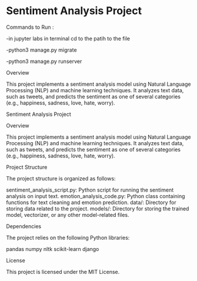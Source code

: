 # Sentiment Analysis Project

Commands to Run :

-in jupyter labs in terminal cd to the patih to the file

-python3 manage.py migrate

-python3 manage.py runserver


Overview

This project implements a sentiment analysis model using Natural Language Processing (NLP) and machine learning techniques. It analyzes text data, such as tweets, and predicts the sentiment as one of several categories (e.g., happiness, sadness, love, hate, worry).


Sentiment Analysis Project

Overview

This project implements a sentiment analysis model using Natural Language Processing (NLP) and machine learning techniques. It analyzes text data, such as tweets, and predicts the sentiment as one of several categories (e.g., happiness, sadness, love, hate, worry).

Project Structure

The project structure is organized as follows:

sentiment_analysis_script.py: Python script for running the sentiment analysis on input text.
emotion_analysis_code.py: Python class containing functions for text cleaning and emotion prediction.
data/: Directory for storing data related to the project.
models/: Directory for storing the trained model, vectorizer, or any other model-related files.

Dependencies

The project relies on the following Python libraries:

pandas
numpy
nltk
scikit-learn
django

License

This project is licensed under the MIT License.



